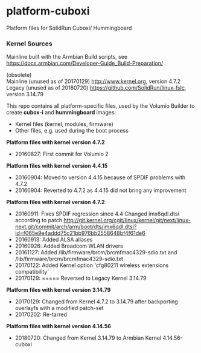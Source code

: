 # platform-cuboxi
Platform files for SolidRun Cuboxi/ Hummingboard  

### Kernel Sources

Mainline built with the Armbian Build scripts, see https://docs.armbian.com/Developer-Guide_Build-Preparation/  

(obsolete)  
Mainline (unused as of 20170129) http://www.kernel.org, version 4.7.2  
Legacy (unused as of 20180720) https://github.com/SolidRun/linux-fslc, version 3.14.79  

This repo contains all platform-specific files, used by the Volumio Builder to create **cubox-i** and **hummingboard** images:

- Kernel files (kernel, modules, firmware)
- Other files, e.g. used during the boot process

**Platform files with kernel version 4.7.2**
- 20160827: First commit for Volumio 2

**Platform files with kernel version 4.4.15**
- 20160904: Moved to version 4.4.15 because of SPDIF problems with 4.7.2
- 20160904: Reverted to 4.7.2 as 4.4.15 did not bring any improvement

**Platform files with kernel version 4.7.2**
- 20160911: Fixes SPDIF regression since 4.4
            Changed imx6qdl.dtsi according to patch 
            http://git.kernel.org/cgit/linux/kernel/git/next/linux-next.git/commit/arch/arm/boot/dts/imx6qdl.dtsi?id=f065e9e4addd75c21bb976bb2558648bf4f61de6
- 20160913: Added ALSA aliases            
- 20160926: Added Broadcom WLAN drivers
- 20161127: Added /lib/firmware/brcm/brcmfmac4329-sdio.txt and /lib/firmware/brcm/brcmfmac4329-sdio.txt  
- 20170122: Added Kernel option 'cfg80211 wireless extensions compatibility'  
- 20170129: ===== Reversed to Legacy Kernel 3.14.79  

**Platform files with kernel version 3.14.79**
- 20170129: Changed from Kernel 4.7.2 to 3.14.79 after backporting overlayfs with a modified patch-set  
- 20170202: Re-tarred

**Platform files with kernel version 4.14.56**
- 20180720: Changed from Kernel 3.14.79 to Armbian Kernel 4.14.56-cuboxi  




